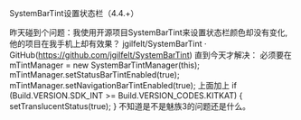 SystemBarTint设置状态栏（4.4.+）

昨天碰到个问题：我使用开源项目SystemBarTint来设置状态栏颜色却没有变化,他的项目在我手机上却有效果？
  jgilfelt/SystemBarTint · GitHub(https://github.com/jgilfelt/SystemBarTint)
直到今天才解决：
  必须要在
      mTintManager = new SystemBarTintManager(this);
      mTintManager.setStatusBarTintEnabled(true);
      mTintManager.setNavigationBarTintEnabled(true);
  上面加上
      if (Build.VERSION.SDK_INT >= Build.VERSION_CODES.KITKAT) {
    			setTranslucentStatus(true);
	      	}
不知道是不是魅族3的问题还是什么。
